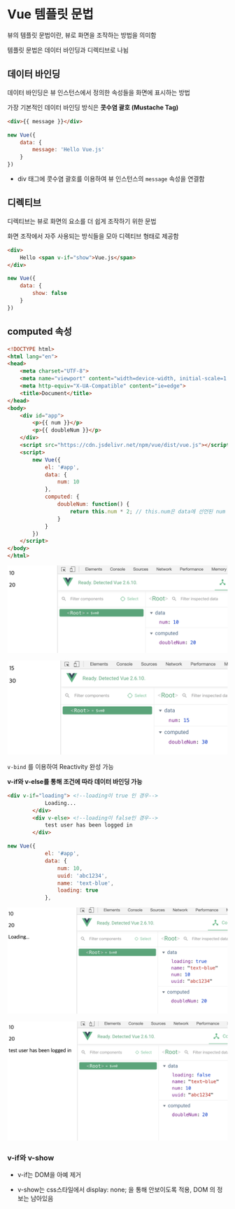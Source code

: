 # Vue 템플릿 문법

  뷰의 템플릿 문법이란, 뷰로 화면을 조작하는 방법을 의미함

템플릿 문법은 데이터 바인딩과 디렉티브로 나뉨



## 데이터 바인딩

  데이터 바인딩은 뷰 인스턴스에서 정의한 속성들을 화면에 표시하는 방법

가장 기본적인 데이터 바인딩 방식은 **콧수염 괄호 (Mustache Tag)**

```html
<div>{{ message }}</div>
```

```javascript
new Vue({
	data: {
		message: 'Hello Vue.js'
	}
})
```

- div 태그에 콧수염 괄호를 이용하여 뷰 인스턴스의 `message` 속성을 연결함



## 디렉티브

  디렉티브는 뷰로 화면의 요소를 더 쉽게 조작하기 위한 문법

화면 조작에서 자주 사용되는 방식들을 모아 디렉티브 형태로 제공함

```html
<div>
	Hello <span v-if="show">Vue.js</span>
</div>
```

```javascript
new Vue({
	data: {
		show: false
	}
})
```



## computed 속성

```html
<!DOCTYPE html>
<html lang="en">
<head>
    <meta charset="UTF-8">
    <meta name="viewport" content="width=device-width, initial-scale=1.0">
    <meta http-equiv="X-UA-Compatible" content="ie=edge">
    <title>Document</title>
</head>
<body>
    <div id="app">
        <p>{{ num }}</p>
        <p>{{ doubleNum }}</p>
    </div>
    <script src="https://cdn.jsdelivr.net/npm/vue/dist/vue.js"></script>
    <script>
        new Vue({
            el: '#app',
            data: {
                num: 10
            },
            computed: {
                doubleNum: function() {
                    return this.num * 2; // this.num은 data에 선언된 num
                }
            }
        })
    </script>
</body>
</html>
```

![image-20191012200629827](../image/7_1_computed.png)

![image-20191012200731890](/../image/7_2_computed_result.png)



`v-bind` 를 이용하여 Reactivity 완성 가능



**v-if와 v-else를 통해 조건에 따라 데이터 바인딩 가능**

```html
<div v-if="loading"> <!--loading이 true 인 경우-->
            Loading...
        </div>
        <div v-else> <!--loading이 false인 경우-->
            test user has been logged in
        </div>
```

```javascript
new Vue({
            el: '#app',
            data: {
                num: 10,
                uuid: 'abc1234',
                name: 'text-blue',
                loading: true
            },
```

![image-20191012202118843](../image/7_3_vif.png)

![image-20191012202139820](../image/7_4_velse.png)

### v-if와 v-show

- v-if는 DOM을 아예 제거

- v-show는 css스타일에서 display: none; 을 통해 안보이도록 적용, DOM 의 정보는 남아있음



